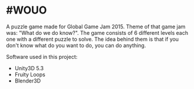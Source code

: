 # #WOUO

A puzzle game made for Global Game Jam 2015.
Theme of that game jam was: "What do we do know?". 
The game consists of 6 different levels each one with a different puzzle to solve. 
The idea behind them is that if you don't know what do you want to do, you can do anything.



Software used in this project:
- Unity3D 5.3
- Fruity Loops
- Blender3D